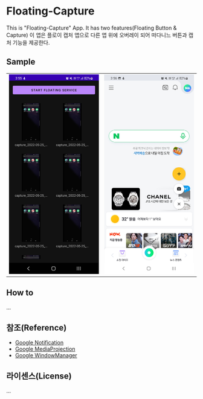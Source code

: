 # Floating-Capture

This is "Floating-Capture" App. It has two features(Floating Button & Capture)
이 앱은 플로이 캡처 앱으로 다른 앱 위에 오버레이 되어 떠다니느 버튼과 캡처 기능을 제공한다.

## Sample

<table>
    <tr>
    <td><img src="https://github.com/cheonjoosung/Floating-Capture/blob/master/image/sample1.jpg" width="270"></td>
    <td><img src="https://github.com/cheonjoosung/Floating-Capture/blob/master/image/sample2.jpg" width="270"></td>
    </tr>
</table>

## How to
...

## 참조(Reference)

- [Google Notification](https://developer.android.com/training/notify-user/build-notification?hl=ko)
- [Google MediaProjection](https://developer.android.com/about/versions/12/12L/features/media-projection-large-screens?hl=ko)
- [Google WindowManager](https://developer.android.com/reference/android/view/WindowManager)

## 라이센스(License)

...


